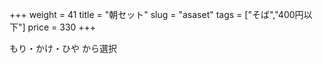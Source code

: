 +++
weight = 41
title  = "朝セット"
slug   = "asaset"
tags   = ["そば","400円以下"]
price  = 330
+++

もり・かけ・ひや から選択